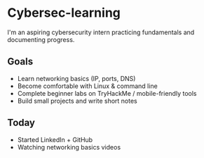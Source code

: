 # Cybersec-learning

I'm an aspiring cybersecurity intern practicing fundamentals and documenting progress.

## Goals
- Learn networking basics (IP, ports, DNS)
- Become comfortable with Linux & command line
- Complete beginner labs on TryHackMe / mobile-friendly tools
- Build small projects and write short notes

## Today
- Started LinkedIn + GitHub
- Watching networking basics videos
